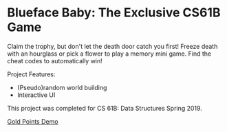 # Blueface Baby: The Exclusive CS61B Game

Claim the trophy, but don't let the death door catch you first! Freeze death with an hourglass or pick a flower to play a memory mini game. Find the cheat codes to automatically win!

Project Features:
- (Pseudo)random world building
- Interactive UI

This project was completed for CS 61B: Data Structures Spring 2019.

[Gold Points Demo](https://www.youtube.com/watch?v=uwBOcEJxgFc)